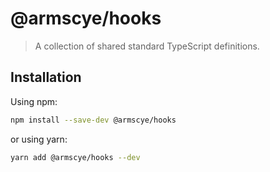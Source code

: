 # @armscye/hooks

> A collection of shared standard TypeScript definitions.

## Installation

Using npm:

```sh
npm install --save-dev @armscye/hooks
```

or using yarn:

```sh
yarn add @armscye/hooks --dev
```
